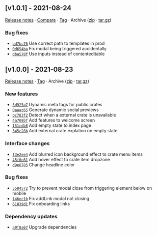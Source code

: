 ## [v1.0.1] - 2021-08-24

[Release notes](https://github.com/betahuhn/webcrate/releases/tag/v1.0.1) · [Compare](https://github.com/betahuhn/webcrate/compare/v1.0.0...v1.0.1) · [Tag](https://github.com/betahuhn/webcrate/tree/v1.0.1) · Archive ([zip](https://github.com/betahuhn/webcrate/archive/v1.0.1.zip) · [tar.gz](https://github.com/betahuhn/webcrate/archive/v1.0.1.tar.gz))

### Bug fixes

- [`bd7bc76`](https://github.com/betahuhn/webcrate/commit/bd7bc76)  Use correct path to templates in prod
- [`0d654ba`](https://github.com/betahuhn/webcrate/commit/0d654ba)  Fix modal being triggered accidentally
- [`dba570f`](https://github.com/betahuhn/webcrate/commit/dba570f)  Use inputs instead of contenteditable

## [v1.0.0] - 2021-08-23

[Release notes](https://github.com/betahuhn/webcrate/releases/tag/v1.0.0) · [Tag](https://github.com/betahuhn/webcrate/tree/v1.0.0) · Archive ([zip](https://github.com/betahuhn/webcrate/archive/v1.0.0.zip) · [tar.gz](https://github.com/betahuhn/webcrate/archive/v1.0.0.tar.gz))

### New features

- [`5d925a7`](https://github.com/betahuhn/webcrate/commit/5d925a7)  Dynamic meta tags for public crates
- [`0aaac65`](https://github.com/betahuhn/webcrate/commit/0aaac65)  Generate dynamic social previews
- [`bc783f2`](https://github.com/betahuhn/webcrate/commit/bc783f2)  Detect when a external crate is unavailable
- [`4a708bf`](https://github.com/betahuhn/webcrate/commit/4a708bf)  Add features to welcome screen
- [`151cdb8`](https://github.com/betahuhn/webcrate/commit/151cdb8)  Add empty state to index page
- [`345c28b`](https://github.com/betahuhn/webcrate/commit/345c28b)  Add external crate explation on empty state

### Interface changes

- [`f3e2ee4`](https://github.com/betahuhn/webcrate/commit/f3e2ee4)  Add blurred icon background effect to crate menu items
- [`45f0e81`](https://github.com/betahuhn/webcrate/commit/45f0e81)  Add hover effect to crate item dropzone
- [`d9e8785`](https://github.com/betahuhn/webcrate/commit/d9e8785)  Change headline color

### Bug fixes

- [`5504572`](https://github.com/betahuhn/webcrate/commit/5504572)  Try to prevent modal close from triggering element below on mobile
- [`146ec1b`](https://github.com/betahuhn/webcrate/commit/146ec1b)  Fix addLink modal not closing
- [`61839d1`](https://github.com/betahuhn/webcrate/commit/61839d1)  Fix onboarding links

### Dependency updates

- [`a9f8a67`](https://github.com/betahuhn/webcrate/commit/a9f8a67)  Upgrade dependencies
